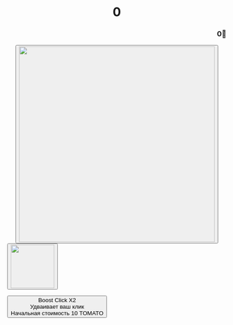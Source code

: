 <!DOCTYPE html>
<html>
<head>
<meta name="viewport" content="width=device-width, initial-scale=1.0, maximum-scale=1.0, user-scalable=no">
<link rel="stylesheet" href="style.css">
</head>
<center><strong><h1><span id="score">0</span></h1></strong></center>

<h3 align="right"><span id="gems">0</span>💎</h3>

<center><button id="myButton" onclick="earntomato()"><img src="https://i.postimg.cc/05Jd47rK/2687984-B-2-A93-4-D5-C-8-A0-F-ED2535041340.png" width="450px" height="450px"></button></center>

<form action="Market.html">
<button class="market"><img src="https://i.postimg.cc/bJ8Hn6vM/6232458.png" width="100px" height="100px"></button>
</form>

<button id="boost1" onclick="Buy()" class="Boost1">Boost Click X2<br>Удваивает ваш клик<br>Начальная стоимость 10 TOMATO</button>
</html>


<script>
let score = 0;
 let clickValue = 1;
 let wateringsBought = 0;

 window.onload = function() {
  let savedScore = localStorage.getItem('score');
  if (savedScore) {
    score = parseInt(savedScore);
    document.getElementById('score').textContent = score;
  }

  let savedGems = localStorage.getItem('gems'); // Correct ID for local storage
      if (savedGems) {
        gems = parseInt(savedGems);
        document.getElementById('gems').textContent = gems; // Update gems display
      }
};

 function earntomato() {
   score += clickValue;
   document.getElementById('score').textContent = score;
   localStorage.setItem('score', score);
 }
 const button = document.getElementById('myButton');

    button.addEventListener('keydown', function(event) {
      // Prevent default keypress behavior for spacebar and Enter
      if (event.key === ' ' || event.key === 'Enter') {
        event.preventDefault(); 
      }
    });

    button.addEventListener('click', function() {
      console.log('Button clicked by mouse!'); 
    });

    function Buy() {
      let cost = 10 * Math.pow(2, wateringsBought); 
      if (score >= cost) {
        score -= cost;
        clickValue *= 2;
        wateringsBought++;
        document.getElementById('score').textContent = score;
        document.getElementById('clickValue').textContent = clickValue; // Display clickValue
        document.getElementById('wateringsBought').textContent = wateringsBought; // Display wateringsBought
        localStorage.setItem('clickValue', clickValue);
        localStorage.setItem('wateringsBought', wateringsBought);
        localStorage.setItem('score', score);
      } else {
        alert('Недостаточно очков для покупки полива!');
      }
    }
</script>
